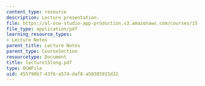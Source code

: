 ```yaml
---
content_type: resource
description: Lecture presentation.
file: https://ol-ocw-studio-app-production.s3.amazonaws.com/courses/15-501-introduction-to-financial-and-managerial-accounting-spring-2004/455790b743f6a574daf8a50385915d32_lecture15long.pdf
file_type: application/pdf
learning_resource_types:
- Lecture Notes
parent_title: Lecture Notes
parent_type: CourseSection
resourcetype: Document
title: lecture15long.pdf
type: OCWFile
uid: 455790b7-43f6-a574-daf8-a50385915d32
---
```

